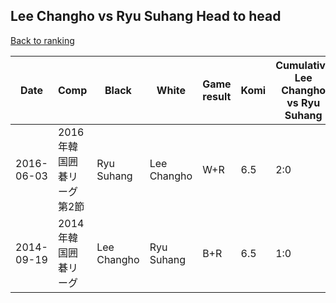 ## Lee Changho vs Ryu Suhang Head to head

[Back to ranking](../../index.md)




| **Date** | **Comp** | **Black** | **White** | **Game result** | **Komi** | **Cumulative Lee Changho vs Ryu Suhang** | **Lee Changho streak** | **Ryu Suhang streak** | 
| --- | --- | --- | --- | --- | --- | --- | --- | --- |
| 2016-06-03 | 2016年韓国囲碁リーグ第2節 | Ryu Suhang | Lee Changho | W+R | 6.5 | 2:0 | 2 | 0 | 
| 2014-09-19 | 2014年韓国囲碁リーグ | Lee Changho | Ryu Suhang | B+R | 6.5 | 1:0 | 1 | 0 |




